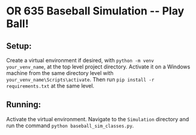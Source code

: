 # OR 635 Baseball Simulation -- Play Ball! 

## Setup:
Create a virtual environment if desired, with `python -m venv your_venv_name`, at the top level project directory. Activate it on a Windows machine from the same directory level with `your_venv_name\Scripts\activate`. Then run `pip install -r requirements.txt` at the same level.

## Running:
Activate the virtual environment. Navigate to the `Simulation` directory and run the command `python baseball_sim_classes.py`.